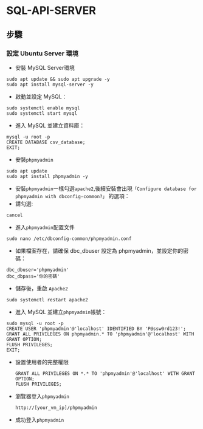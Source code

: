 # SQL-API-SERVER
## 步驟
### 設定 Ubuntu Server 環境
  - 安裝 MySQL Server環境
  ```
  sudo apt update && sudo apt upgrade -y
  sudo apt install mysql-server -y
  ```
  - 啟動並設定 MySQL：
  ```
  sudo systemctl enable mysql
  sudo systemctl start mysql

  ```
  - 進入 MySQL 並建立資料庫：
  ```
  mysql -u root -p
  CREATE DATABASE csv_database;
  EXIT;
  ```
  - 安裝`phpmyadmin`
  ```
  sudo apt update
  sudo apt install phpmyadmin -y
  ```
  - 安裝`phpmyadmin`一樣勾選`apache2`,後續安裝會出現`「Configure database for phpmyadmin with dbconfig-common?」` 的選項：
  - 請勾選:
  ```
  cancel
  ```
  - 進入`phpmyadmin`配置文件
  ```
  sudo nano /etc/dbconfig-common/phpmyadmin.conf
  ```
  - 如果檔案存在，請確保 dbc_dbuser 設定為 phpmyadmin，並設定你的密碼：
  ```
  dbc_dbuser='phpmyadmin'
  dbc_dbpass='你的密碼'
  ```  
  - 儲存後，重啟 `Apache2`
  ```
  sudo systemctl restart apache2
  ```
  - 進入 MySQL 並建立`phpmyadmin`帳號：
  ```
  sudo mysql -u root -p
  CREATE USER 'phpmyadmin'@'localhost' IDENTIFIED BY 'P@ssw0rd123!';
  GRANT ALL PRIVILEGES ON phpmyadmin.* TO 'phpmyadmin'@'localhost' WITH GRANT OPTION;
  FLUSH PRIVILEGES;
  EXIT;
  ```
- 設置使用者的完整權限
  ```
  GRANT ALL PRIVILEGES ON *.* TO 'phpmyadmin'@'localhost' WITH GRANT OPTION;
  FLUSH PRIVILEGES;
  ```
- 瀏覽器登入`phpmyadmin`
  ```
  http://[your_vm_ip]/phpmyadmin
  ```
- 成功登入`phpmyadmin`
